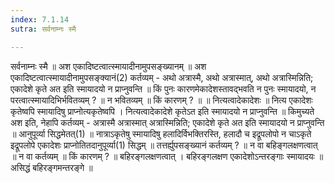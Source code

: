 ```yaml
---
index: 7.1.14
sutra: सर्वनाम्नः स्मै

---
```

 सर्वनाम्नः स्मै ॥ अश एकादिष्टत्वात्स्मायादीनामुपसङ्ख्यानम् ॥ अश एकादिष्टत्वात्स्मायादीनामुपसङ्क्यानं(2) कर्तव्यम् - अथो अत्रास्मै, अथो अत्रास्मात्, अथो अत्रास्मिन्निति; एकादेशे कृते अत इति स्मायादयो न प्राप्नुवन्ति ॥ किं पुनः कारणमेकादेशस्तावद्भवति न पुनः स्मायादयो, न परत्वात्स्मायादिभिर्भवितव्यम् ? ॥ न भवितव्यम् ॥ किं कारणम् ? ॥ ॥ नित्यत्वादेकादेशः ॥ नित्य एकादेशः कृतेष्वपि स्मायादिषु प्राप्नोत्यकृतेष्वपि । नित्यत्वादेकादेशे कृतेऽत इति स्मायादयो न प्राप्नुवन्ति ॥ किमुच्यते अश इति, नेहापि कर्तव्यम् - अत्रास्मै अत्रास्मात् अत्रास्मिन्निति; एकादेशे कृते अत इति स्मायादयो न प्राप्नुवन्ति ॥ आनुपूर्व्या सिद्धमेतत्(1) ॥ नात्राऽकृतेषु स्मायादिषु हलादिर्विभक्तिरस्ति, हलादौ च इद्रूपलोपो न चाऽकृते इद्रूपलोपे एकादेशः प्राप्नोतितदानुपूर्व्या(1) सिद्धम् ॥ तत्तर्ह्युपसङ्ख्यानं कर्तव्यम् ? ॥ न वा बहिङ्गलक्षणत्वात् ॥ न वा कर्तव्यम् ॥ किं कारणम् ? ॥ बहिरङ्गलक्षणत्वात् । बहिरङ्गलक्षण एकादेशोऽन्तरङ्गाः स्मायादयः ॥ असिद्धं बहिरङ्गमन्तरङ्गे ॥ 